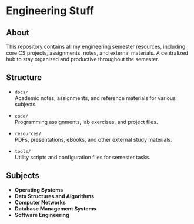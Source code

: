 # Engineering Stuff  

## About  
This repository contains all my engineering semester resources, including core CS projects, assignments, notes, and external materials. A centralized hub to stay organized and productive throughout the semester.  

## Structure  
- `docs/`  
  Academic notes, assignments, and reference materials for various subjects.  

- `code/`  
  Programming assignments, lab exercises, and project files.  

- `resources/`  
  PDFs, presentations, eBooks, and other external study materials.  

- `tools/`  
  Utility scripts and configuration files for semester tasks.

## Subjects  
- **Operating Systems**  
- **Data Structures and Algorithms**  
- **Computer Networks**  
- **Database Management Systems**  
- **Software Engineering**  
